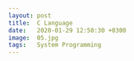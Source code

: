 ```yaml
---
layout: post
title:  C Language
date:   2020-01-29 12:50:30 +0300
image:  05.jpg
tags:   System Programming
---
```

